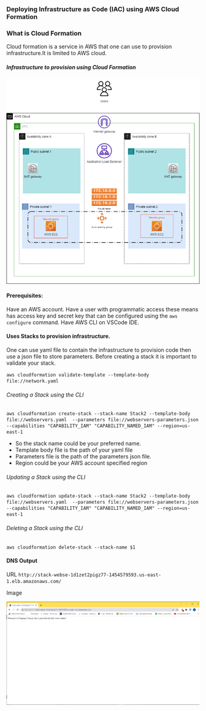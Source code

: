 ### Deploying  Infrastructure as Code (IAC) using AWS Cloud Formation

 ### What is Cloud Formation
  Cloud formation is a service in AWS that one can use to provision infrastructure.It is limited to AWS cloud.
  
  ##### Infrastructure to provision using Cloud Formation
 ![alt text](https://github.com/Ellawangari/DevOps-Diagrams/blob/main/Udacity-ND-DevOps/Udacity-Project2.drawio.png)
  
  #### Prerequisites:
  Have an AWS account.
  Have a user with programmatic access these means has access key and secret key that can be configured using the `aws configure` command.
  Have AWS CLI on VSCode IDE.
  
  
   #### Uses Stacks to provision infrastructure. 
  One can use yaml file to contain the infrastructure to provision code then use a json file to store parameters.
  Before creating a stack it is important to validate your stack.
  ```
  aws cloudformation validate-template --template-body file://network.yaml
  ```
  
  ###### Creating a Stack using the CLI
  
  ```
  aws cloudformation create-stack --stack-name Stack2 --template-body file://webservers.yaml  --parameters file://webservers-parameters.json --capabilities "CAPABILITY_IAM" "CAPABILITY_NAMED_IAM" --region=us-east-1
  ```

- So the stack name could be your preferred name.
- Template body file is the path of your yaml file 
- Parameters file is the path of the parameters json file.
- Region could be your AWS account specified region



###### Updating  a Stack using the CLI
```
aws cloudformation update-stack --stack-name Stack2 --template-body file://webservers.yaml  --parameters file://webservers-parameters.json --capabilities "CAPABILITY_IAM" "CAPABILITY_NAMED_IAM" --region=us-east-1
```

###### Deleting  a Stack using the CLI
```
aws cloudformation delete-stack --stack-name $1 
```

#### DNS Output 
 URL `http://stack-webse-1d1zet2pigz77-1454579593.us-east-1.elb.amazonaws.com/`

 Image

 ![alt text](https://github.com/Ellawangari/Udacity-DevopsND/blob/main/imgs/Project2/cloud10.PNG)
